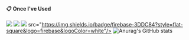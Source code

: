 
####  :clipboard: Once I've Used 
<img src="https://img.shields.io/badge/Android-3DDC84?style=flat-square&logo=Android&logoColor=white"/> <img src="https://img.shields.io/badge/Expo-3DDC84?style=flat-square&logo=Expo&logoColor=white"/> <img src="https://img.shields.io/badge/javascript-3DDC84?style=flat-square&logo=javascript&logoColor=white"/> 
src="https://img.shields.io/badge/firebase-3DDC84?style=flat-square&logo=firebase&logoColor=white"/> 
![Anurag's GitHub stats](https://github-readme-stats.vercel.app/api?username=jsh02&show_icons=true&theme=radical)
